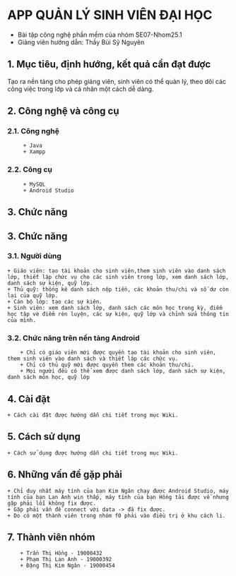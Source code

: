 # APP QUẢN LÝ SINH VIÊN ĐẠI HỌC
  + Bài tập công nghệ phần mềm của nhóm SE07-Nhom25.1
  + Giảng viên hướng dẫn: Thầy Bùi Sỹ Nguyên
 
 ## 1. Mục tiêu, định hướng, kết quả cần đạt được
  Tạo ra nền tảng cho phép giảng viên, sinh viên có thể quản lý, theo dõi các công việc trong lớp và cá nhân một cách dễ dàng.

## 2. Công nghệ và công cụ
### 2.1. Công nghệ
         + Java
         + Xampp
	 
### 2.2. Công cụ
         + MySQL
         + Android Studio
            
## 3. Chức năng
## 3. Chức năng
### 3.1. Người dùng
	+ Giáo viên: tạo tài khoản cho sinh viên,them sinh viên vào danh sách lớp, thiết lập chức vụ cho các sinh viên trong lớp, xem danh sách lớp, danh sách sự kiện, quỹ lớp.
	+ Thủ quỹ: thống kê danh sách nộp tiền, các khoản thu/chi và số dư còn lại của quỹ lớp.
	+ Cán bộ lớp: tạo các sự kiện.
	+ Sinh viên: xem danh sách lớp, danh sách các môn học trong kỳ, điểm học tập vè điểm rèn luyện, các sự kiện, quỹ lớp và chỉnh sửa thông tin của mình.

### 3.2. Chức năng trên nền tảng Android
        + Chỉ có giáo viên mới được quyền tạo tài khoản cho sinh viên, them sinh viên vào danh sách và thiết lập các chức vụ.
        + Chỉ có thủ quỹ mới được quyền them các khoản thu/chi.
        + Mọi người đều có thể xem được danh sách lớp, danh sách sự kiện, danh sách môn học, quỹ lớp

## 4. Cài đặt
	+ Cách cài đặt được hướng dẫn chi tiết trong mục Wiki.
	
## 5. Cách sử dụng
	+ Cách sử dụng được hướng dẫn chi tiết trong mục Wiki.
	
## 6. Những vấn đề gặp phải
	+ Chỉ duy nhất máy tính của bạn Kim Ngân chạy được Android Studio, máy tính của bạn Lan Anh win thấp, máy tính của bạn Hồng tải được về nhưng gặp phải lỗi không fix được.
	+ Gặp phải vấn đề connect với data -> đã fix được.
	+ Do có một thành viên trong nhóm f0 phải vào điều trị ở khu cách li.
	
## 7. Thành viên nhóm
        + Trần Thị Hồng - 19000432
        + Phạm Thị Lan Anh - 19000392
        + Đặng Thị Kim Ngân - 19000454

